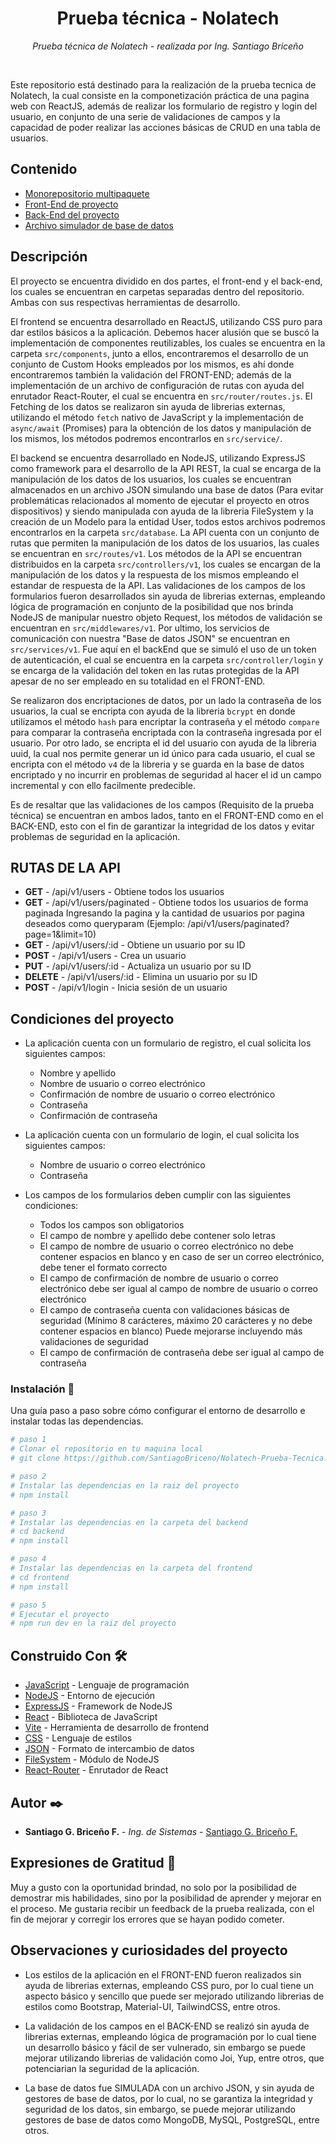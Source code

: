 <h1 align="center">Prueba técnica - Nolatech</h1>
<p align="center"><i>Prueba técnica de Nolatech - realizada por Ing. Santiago Briceño</i></p>

<br>

Este repositorio está destinado para la realización de la prueba tecnica de Nolatech, la cual consiste en la componetización práctica de una pagina web con ReactJS, además de realizar los formulario de registro y login del usuario, en conjunto de una serie de validaciones de campos y la capacidad de poder realizar las acciones básicas de CRUD en una tabla de usuarios.

## Contenido
  - [Monorepositorio multipaquete](#github-readme-profile-category)
  - [Front-End de proyecto](#list-out-awesome-readme-profile-tools)
  - [Back-End del proyecto](#list-out-awesome-readme-profile-articles)
  - [Archivo simulador de base de datos](#contribute)


## Descripción

El proyecto se encuentra dividido en dos partes, el front-end y el back-end, los cuales se encuentran en carpetas separadas dentro del repositorio. Ambas con sus respectivas herramientas de desarrollo. 

El frontend se encuentra desarrollado en ReactJS, utilizando CSS puro para dar estilos básicos a la aplicación. Debemos hacer alusión que se buscó la implementación de componentes reutilizables, los cuales se encuentra en la carpeta `src/components`, junto a ellos, encontraremos el desarrollo de un conjunto de Custom Hooks empleados por los mismos, es ahí donde encontraremos también la validación del FRONT-END; además de la implementación de un archivo de configuración de rutas con ayuda del enrutador React-Router, el cual se encuentra en `src/router/routes.js`. El Fetching de los datos se realizaron sin ayuda de librerias externas, utilizando el método `fetch` nativo de JavaScript y la implementación de `async/await` (Promises) para la obtención de los datos y manipulación de los mismos, los métodos podremos encontrarlos en `src/service/`.

El backend se encuentra desarrollado en NodeJS, utilizando ExpressJS como framework para el desarrollo de la API REST, la cual se encarga de la manipulación de los datos de los usuarios, los cuales se encuentran almacenados en un archivo JSON simulando una base de datos (Para evitar problemáticas relacionados al momento de ejecutar el proyecto en otros dispositivos) y siendo manipulada con ayuda de la libreria FileSystem y la creación de un Modelo para la entidad User, todos estos archivos podremos encontrarlos en la carpeta `src/database`. La API cuenta con un conjunto de rutas que permiten la manipulación de los datos de los usuarios, las cuales se encuentran en `src/routes/v1`. Los métodos de la API se encuentran distribuidos en la carpeta `src/controllers/v1`, los cuales se encargan de la manipulación de los datos y la respuesta de los mismos empleando el estandar de respuesta de la API. Las validaciones de los campos de los formularios fueron desarrollados sin ayuda de librerias externas, empleando lógica de programación en conjunto de la posibilidad que nos brinda NodeJS de manipular nuestro objeto Request, los métodos de validación se encuentran en `src/middlewares/v1`. Por ultimo, los servicios de comunicación con nuestra "Base de datos JSON" se encuentran en `src/services/v1`. Fue aquí en el backEnd que se simuló el uso de un token de autenticación, el cual se encuentra en la carpeta `src/controller/login` y se encarga de la validación del token en las rutas protegidas de la API apesar de no ser empleado en su totalidad en el FRONT-END.

Se realizaron dos encriptaciones de datos, por un lado la contraseña de los usuarios, la cual se encripta con ayuda de la libreria `bcrypt` en donde utilizamos el método `hash` para encriptar la contraseña y el método `compare` para comparar la contraseña encriptada con la contraseña ingresada por el usuario. Por otro lado, se encripta el id del usuario con ayuda de la libreria uuid, la cual nos permite generar un id único para cada usuario, el cual se encripta con el método `v4` de la libreria y se guarda en la base de datos encriptado y no incurrir en problemas de seguridad al hacer el id un campo incremental y con ello facilmente predecible.

Es de resaltar que las validaciones de los campos (Requisito de la prueba técnica) se encuentran en ambos lados, tanto en el FRONT-END como en el BACK-END, esto con el fin de garantizar la integridad de los datos y evitar problemas de seguridad en la aplicación.

## RUTAS DE LA API

- **GET** - /api/v1/users - Obtiene todos los usuarios
- **GET** - /api/v1/users/paginated - Obtiene todos los usuarios de forma paginada Ingresando la pagina y la cantidad de usuarios por pagina deseados como queryparam (Ejemplo: /api/v1/users/paginated?page=1&limit=10)
- **GET** - /api/v1/users/:id - Obtiene un usuario por su ID
- **POST** - /api/v1/users - Crea un usuario
- **PUT** - /api/v1/users/:id - Actualiza un usuario por su ID
- **DELETE** - /api/v1/users/:id - Elimina un usuario por su ID
- **POST** - /api/v1/login - Inicia sesión de un usuario

## Condiciones del proyecto

- La aplicación cuenta con un formulario de registro, el cual solicita los siguientes campos:
  - Nombre y apellido
  - Nombre de usuario o correo electrónico
  - Confirmación de nombre de usuario o correo electrónico
  - Contraseña
  - Confirmación de contraseña

- La aplicación cuenta con un formulario de login, el cual solicita los siguientes campos:
  - Nombre de usuario o correo electrónico
  - Contraseña

- Los campos de los formularios deben cumplir con las siguientes condiciones:
  - Todos los campos son obligatorios
  - El campo de nombre y apellido debe contener solo letras
  - El campo de nombre de usuario o correo electrónico no debe contener espacios en blanco y en caso de ser un correo electrónico, debe tener el formato correcto
  - El campo de confirmación de nombre de usuario o correo electrónico debe ser igual al campo de nombre de usuario o correo electrónico
  - El campo de contraseña cuenta con validaciones básicas de seguridad (Mínimo 8 carácteres, máximo 20 carácteres y no debe contener espacios en blanco) Puede mejorarse incluyendo más validaciones de seguridad
  - El campo de confirmación de contraseña debe ser igual al campo de contraseña

### Instalación 🔧

Una guía paso a paso sobre cómo configurar el entorno de desarrollo e instalar todas las dependencias.

```bash
# paso 1
# Clonar el repositorio en tu maquina local
# git clone https://github.com/SantiagoBriceno/Nolatech-Prueba-Tecnica.git
```

```bash
# paso 2
# Instalar las dependencias en la raiz del proyecto
# npm install
```

```bash
# paso 3
# Instalar las dependencias en la carpeta del backend
# cd backend
# npm install
```

```bash
# paso 4
# Instalar las dependencias en la carpeta del frontend
# cd frontend
# npm install
```

```bash
# paso 5
# Ejecutar el proyecto
# npm run dev en la raiz del proyecto
```

## Construido Con 🛠️

- [JavaScript](https://developer.mozilla.org/es/docs/Web/JavaScript) - Lenguaje de programación
- [NodeJS](https://nodejs.org/es/) - Entorno de ejecución
- [ExpressJS](https://expressjs.com/es/) - Framework de NodeJS
- [React](https://es.react.dev/) - Biblioteca de JavaScript
- [Vite](https://vitejs.dev/) - Herramienta de desarrollo de frontend
- [CSS](https://developer.mozilla.org/es/docs/Web/CSS) - Lenguaje de estilos
- [JSON](https://www.json.org/json-es.html) - Formato de intercambio de datos
- [FileSystem](https://nodejs.org/api/fs.html) - Módulo de NodeJS
- [React-Router](https://reactrouter.com/web/guides/quick-start) - Enrutador de React


## Autor ✒️

- **Santiago G. Briceño F.** - _Ing. de Sistemas_ - [Santiago G. Briceño F.](https://github.com/SantiagoBriceno)

## Expresiones de Gratitud 🎁

Muy a gusto con la oportunidad brindad, no solo por la posibilidad de demostrar mis habilidades, sino por la posibilidad de aprender y mejorar en el proceso. Me gustaria recibir un feedback de la prueba realizada, con el fin de mejorar y corregir los errores que se hayan podido cometer.

## Observaciones y curiosidades del proyecto

- Los estilos de la aplicación en el FRONT-END fueron realizados sin ayuda de librerias externas, empleando CSS puro, por lo cual tiene un aspecto básico y sencillo que puede ser mejorado utilizando librerias de estilos como Bootstrap, Material-UI, TailwindCSS, entre otros.

- La validación de los campos en el BACK-END se realizó sin ayuda de librerias externas, empleando lógica de programación por lo cual tiene un desarrollo básico y fácil de ser vulnerado, sin embargo se puede mejorar utilizando librerias de validación como Joi, Yup, entre otros, que potenciarian la seguridad de la aplicación.

- La base de datos fue SIMULADA con un archivo JSON, y sin ayuda de gestores de base de datos, por lo cual, no se garantiza la integridad y seguridad de los datos, sin embargo, se puede mejorar utilizando gestores de base de datos como MongoDB, MySQL, PostgreSQL, entre otros.
